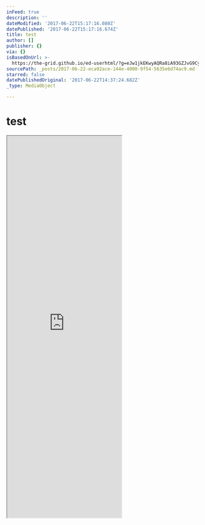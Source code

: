 ```yaml
---
inFeed: true
description: ''
dateModified: '2017-06-22T15:17:16.080Z'
datePublished: '2017-06-22T15:17:16.674Z'
title: test
author: []
publisher: {}
via: {}
isBasedOnUrl: >-
  https://the-grid.github.io/ed-userhtml/?g=eJw1jkEKwyAQRa8iA93GZJvG9Cypjo4wVRknKb19hdLlf_Aef8tRjheaLt4BqbbVWsqJYr5w4stKDhhP5nR062vpKqfXKlawBJSpUXskt4B556DkYJnnGxjCUdD_6vphdPCsMoy11IL3Ab1U5lySg1Jh3-zvx_4FaIUxnQ
sourcePath: _posts/2017-06-22-eca92ace-144e-4000-9f54-5635e6d74ac9.md
starred: false
datePublishedOriginal: '2017-06-22T14:37:24.682Z'
_type: MediaObject

---
```

# test

<iframe src="https://the-grid.github.io/ed-userhtml/?g=eJw1jkEKwyAQRa8SBrqNyTaN6VlSHR1hqjJOEnL7CqXL_-A9_pqC7B8cmjgLpFoXYyhFCunEkU8jyWM4mOPejCu5qRxOixjB7FHGSvUV7QzDlbyShXmaHjAQ9oL-V9Ob0cK7SDeWXDI-O3RSmFOOFm5ssMFqfk-2L8xpMjM" height="1000" style=""></iframe>